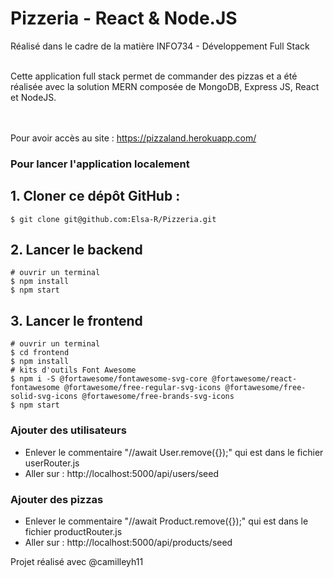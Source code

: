 # Pizzeria - React & Node.JS
Réalisé dans le cadre de la matière INFO734 - Développement Full Stack

<br/>
Cette application full stack permet de commander des pizzas et a été réalisée avec la solution MERN composée de MongoDB, Express JS, React et NodeJS.
<br/><br/><br/>

Pour avoir accès au site : https://pizzaland.herokuapp.com/


### Pour lancer l'application localement

## 1. Cloner ce dépôt GitHub : 

```
$ git clone git@github.com:Elsa-R/Pizzeria.git
```

## 2. Lancer le backend

```
# ouvrir un terminal
$ npm install
$ npm start
```

## 3. Lancer le frontend

```
# ouvrir un terminal
$ cd frontend
$ npm install
# kits d'outils Font Awesome
$ npm i -S @fortawesome/fontawesome-svg-core @fortawesome/react-fontawesome @fortawesome/free-regular-svg-icons @fortawesome/free-solid-svg-icons @fortawesome/free-brands-svg-icons
$ npm start
```

### Ajouter des utilisateurs

- Enlever le commentaire "//await User.remove({});" qui est dans le fichier userRouter.js
- Aller sur : http://localhost:5000/api/users/seed

### Ajouter des pizzas

- Enlever le commentaire "//await Product.remove({});" qui est dans le fichier productRouter.js
- Aller sur : http://localhost:5000/api/products/seed


Projet réalisé avec @camilleyh11
